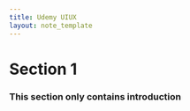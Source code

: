 ```yaml
---
title: Udemy UIUX
layout: note_template
---
```


# Section 1

### This section only contains introduction